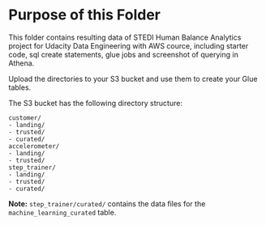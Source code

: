 # Purpose of this Folder

This folder contains resulting data of STEDI Human Balance Analytics project for Udacity Data Engineering with AWS cource, including starter code, sql create statements, glue jobs and screenshot of querying in Athena.

Upload the directories to your S3 bucket and use them to create your Glue tables.

The S3 bucket has the following directory structure:

```
customer/
- landing/
- trusted/
- curated/
accelerometer/
- landing/
- trusted/
step_trainer/
- landing/
- trusted/
- curated/
```

**Note:** `step_trainer/curated/` contains the data files for the `machine_learning_curated` table.
